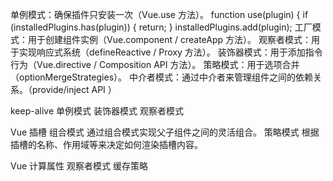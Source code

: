 单例模式：确保插件只安装一次（Vue.use 方法）。
function use(plugin) {
if (installedPlugins.has(plugin)) {
return;
}
installedPlugins.add(plugin);
工厂模式：用于创建组件实例（Vue.component / createApp 方法）。
观察者模式：用于实现响应式系统（defineReactive / Proxy 方法）。
装饰器模式：用于添加指令行为（Vue.directive / Composition API 方法）。
策略模式：用于选项合并（optionMergeStrategies）。
中介者模式：通过中介者来管理组件之间的依赖关系。（provide/inject API ）

keep-alive
单例模式
装饰器模式
观察者模式

Vue 插槽
组合模式 通过组合模式实现父子组件之间的灵活组合。
策略模式 根据插槽的名称、作用域等来决定如何渲染插槽内容。

Vue 计算属性
观察者模式
缓存策略
